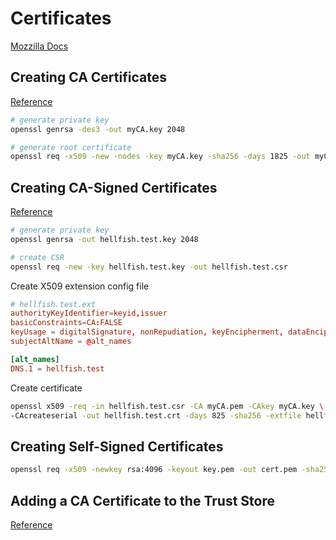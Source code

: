 # Certificates

[Mozzilla Docs](https://wiki.mozilla.org/SecurityEngineering/x509Certs?_gl=1*131gb0o*_ga*MTE1NjY0MDQ0OS4xNzAyNDAxNDk4*_ga_2VC139B3XV*MTcwMjQwNjgxMS4yLjEuMTcwMjQwNjkxNi4wLjAuMA..)

## Creating CA Certificates

[Reference](https://deliciousbrains.com/ssl-certificate-authority-for-local-https-development/)

```bash
# generate private key
openssl genrsa -des3 -out myCA.key 2048

# generate root certificate
openssl req -x509 -new -nodes -key myCA.key -sha256 -days 1825 -out myCA.pem
```

## Creating CA-Signed Certificates

[Reference](https://deliciousbrains.com/ssl-certificate-authority-for-local-https-development/)

```bash
# generate private key
openssl genrsa -out hellfish.test.key 2048

# create CSR
openssl req -new -key hellfish.test.key -out hellfish.test.csr
```

Create X509 extension config file

```conf
# hellfish.test.ext
authorityKeyIdentifier=keyid,issuer
basicConstraints=CA:FALSE
keyUsage = digitalSignature, nonRepudiation, keyEncipherment, dataEncipherment
subjectAltName = @alt_names

[alt_names]
DNS.1 = hellfish.test
```

Create certificate

```bash
openssl x509 -req -in hellfish.test.csr -CA myCA.pem -CAkey myCA.key \
-CAcreateserial -out hellfish.test.crt -days 825 -sha256 -extfile hellfish.test.ext
```

## Creating Self-Signed Certificates

```bash
openssl req -x509 -newkey rsa:4096 -keyout key.pem -out cert.pem -sha256 -days 365
```

## Adding a CA Certificate to the Trust Store

[Reference](https://ubuntu.com/server/docs/security-trust-store)
